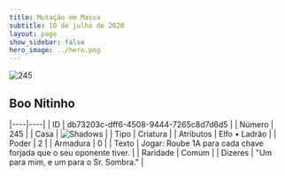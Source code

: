 ```yaml
---
title: Mutação em Massa
subtitle: 10 de julho de 2020
layout: page
show_sidebar: false
hero_image: ../hero.png
---
```


![245](https://cdn.keyforgegame.com/media/card_front/pt/479_245_JJ83C8J2P5W7_pt.png)

## Boo Nitinho

|----|----|
| ID | db73203c-dff6-4508-9444-7265c8d7d6d5 |
| Número | 245 |
| Casa | ![Shadows](https://archonarcana.com/images/thumb/e/ee/Shadows.png/22px-Shadows.png "Sombras") |
| Tipo | Criatura |
| Atributos | Elfo • Ladrão |
| Poder | 2 |
| Armadura | 0 |
| Texto | Jogar: Roube 1A para cada chave forjada que o seu oponente tiver. |
| Raridade | Comum |
| Dizeres | "Um para mim, e um para o Sr. Sombra." |
